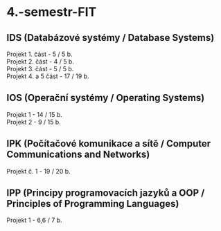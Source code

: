 # 4.-semestr-FIT

## IDS (Databázové systémy / Database Systems)
Projekt 1. část - 5 / 5 b. <br>
Projekt 2. část - 4 / 5 b. <br>
Projekt 3. část - 5 / 5 b. <br>
Projekt 4. a 5 část - 17 / 19 b. <br>

## IOS (Operační systémy / Operating Systems)
Projekt 1 - 14 / 15 b.<br>
Projekt 2 - 9 / 15 b.

## IPK (Počítačové komunikace a sítě / Computer Communications and Networks)
Projekt č. 1 - 19 / 20 b.

## IPP (Principy programovacích jazyků a OOP / 	Principles of Programming Languages)
Projekt 1 - 6,6 / 7 b.
